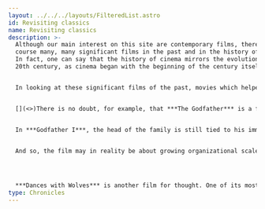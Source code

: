 ```yaml
---
layout: ../../../layouts/FilteredList.astro
id: Revisiting classics
name: Revisiting classics
description: >-
  Although our main interest on this site are contemporary films, there were of
  course many, many significant films in the past and in the history of cinema.
  In fact, one can say that the history of cinema mirrors the evolution of the
  20th century, as cinema began with the beginning of the century itself.


  In looking at these significant films of the past, movies which helped us look at the bigger picture of those times, we must however account for the fact we are, in part, looking at them with the eyes of the present. But that does not mean they only have the meaning we can see in them today. They were also very much part of the period they appeared in.


  [](<>)There is no doubt, for example, that ***The Godfather*** is a film which is very significant. In trying to find some of the underlying themes of this classic, we may be going beyond its thematic of the American mafia, and look at the film as a description of the gradual disappearance of the family as a dominant economic entity. All through the 20th century, corporations are taking precedence, ever since the landmark decision of Salomon v. Salomon (1896) split the personal responsibility from the corporate one, a decision which encouraged individuals to take a larger amount of risk in business, as they were not necessarily deemed to be personally responsible of all its corporate actions of the future.


  In ***Godfather I***, the head of the family is still tied to his immediate environment. He does not want deal in drugs, because it would disrupt the neighbourhood. But, as the family grows its business from small enclaves of New York city to Cuba, La Vegas, and later Italy, the family progressively dissolves, to the point that the Corleone new boss and heir has his own brother killed. During that process of enlargement of activities, violence of another scale appears, a more impersonal and cold violence.


  And so, the film may in reality be about growing organizational scale in North America and in the world, as much as about the evolution of the mafia itself.




  ***Dances with Wolves*** is another film for thought. One of its most revealing scene is when the North American Indian tribe members look sadly at a slaughtered buffalo herd, realizing that these animals were often killed only for some of their body parts, leaving the rest of the dead bodies to rot, a kind of metaphor for the advancing white culture and its accompanying specialized tunnel vision, so detrimental, according to Deep ecologists, to our environment. The conquering attitude of the original settlers, and the ensuing decay of the environment, was the elephant behind the film.
type: Chronicles
---
```

